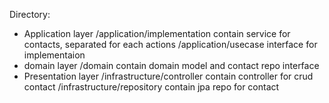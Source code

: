 Directory:
- Application layer
    /application/implementation
        contain service for contacts, separated for each actions
    /application/usecase
        interface for implementaion
- domain layer 
    /domain
        contain domain model and contact repo interface
- Presentation layer
    /infrastructure/controller
        contain controller for crud contact
    /infrastructure/repository
        contain jpa repo for contact